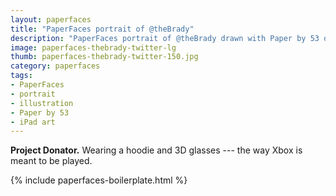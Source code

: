 ```yaml
---
layout: paperfaces
title: "PaperFaces portrait of @theBrady"
description: "PaperFaces portrait of @theBrady drawn with Paper by 53 on an iPad."
image: paperfaces-thebrady-twitter-lg
thumb: paperfaces-thebrady-twitter-150.jpg
category: paperfaces
tags: 
- PaperFaces
- portrait
- illustration
- Paper by 53
- iPad art
---
```


**Project Donator.** Wearing a hoodie and 3D glasses --- the way Xbox is meant to be played.

{% include paperfaces-boilerplate.html %}